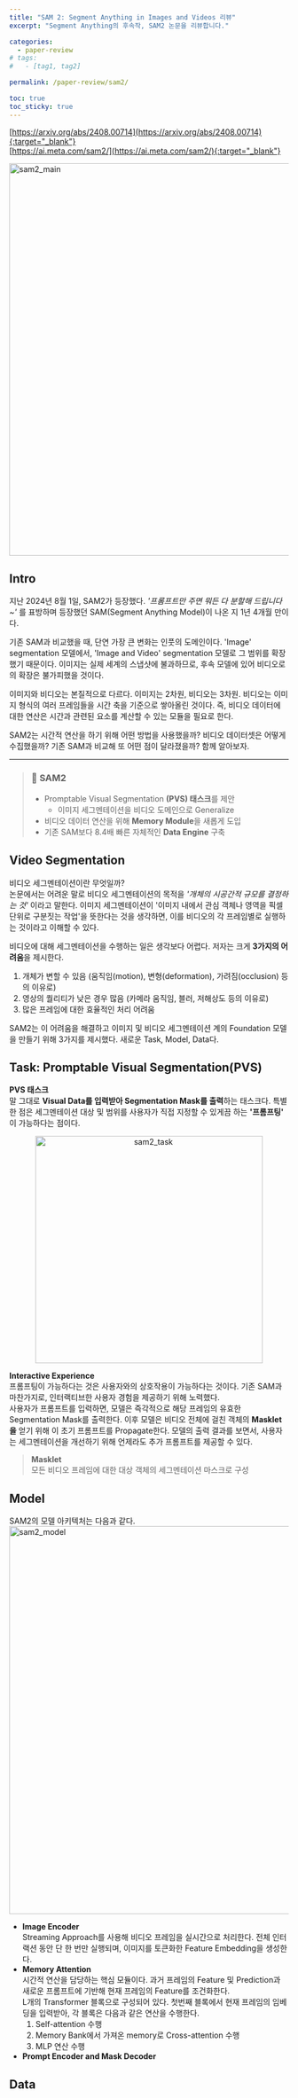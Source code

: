 ```yaml
---
title: "SAM 2: Segment Anything in Images and Videos 리뷰"
excerpt: "Segment Anything의 후속작, SAM2 논문을 리뷰합니다."

categories: 
  - paper-review
# tags: 
#   - [tag1, tag2]

permalink: /paper-review/sam2/ 

toc: true
toc_sticky: true
---
```


[https://arxiv.org/abs/2408.00714](https://arxiv.org/abs/2408.00714){:target="_blank"}  
[https://ai.meta.com/sam2/](https://ai.meta.com/sam2/){:target="_blank"}  

<img width="708" alt="sam2_main" src="https://github.com/user-attachments/assets/2c444957-4f5c-4f7f-9d40-b53491f4819e">

## Intro

<!-- 간략한 소개 -->
지난 2024년 8월 1일, SAM2가 등장했다. *'프롬프트만 주면 뭐든 다 분할해 드립니다~'* 를 표방하며 등장했던 SAM(Segment Anything Model)이 나온 지 1년 4개월 만이다. 

기존 SAM과 비교했을 때, 단연 가장 큰 변화는 인풋의 도메인이다. 'Image' segmentation 모델에서, 'Image and Video' segmentation 모델로 그 범위를 확장했기 때문이다. 이미지는 실제 세계의 스냅샷에 불과하므로, 후속 모델에 있어 비디오로의 확장은 불가피했을 것이다. 

이미지와 비디오는 본질적으로 다르다. 이미지는 2차원, 비디오는 3차원. 비디오는 이미지 형식의 여러 프레임들을 시간 축을 기준으로 쌓아올린 것이다. 즉, 비디오 데이터에 대한 연산은 시간과 관련된 요소를 계산할 수 있는 모듈을 필요로 한다. 

SAM2는 시간적 연산을 하기 위해 어떤 방법을 사용했을까? 비디오 데이터셋은 어떻게 수집했을까? 기존 SAM과 비교해 또 어떤 점이 달라졌을까? 함께 알아보자. 

---
<!-- 핵심 특징 -->

> ### 🧐 SAM2
> - Promptable Visual Segmentation **\(PVS) 태스크**를 제안
>   - 이미지 세그멘테이션을 비디오 도메인으로 Generalize
> - 비디오 데이터 연산을 위해 **Memory Module**을 새롭게 도입
> - 기존 SAM보다 8.4배 빠른 자체적인 **Data Engine** 구축

## Video Segmentation

비디오 세그멘테이션이란 무엇일까?  
논문에서는 어려운 말로 비디오 세그멘테이션의 목적을 *'개체의 시공간적 규모를 결정하는 것'* 이라고 말한다. 
이미지 세그멘테이션이 '이미지 내에서 관심 객체나 영역을 픽셀 단위로 구분짓는 작업'을 뜻한다는 것을 생각하면, 이를 비디오의 각 프레임별로 실행하는 것이라고 이해할 수 있다. 

비디오에 대해 세그멘테이션을 수행하는 일은 생각보다 어렵다. 저자는 크게 **3가지의 어려움**을 제시한다. 
1. 개체가 변할 수 있음 (움직임(motion), 변형(deformation), 가려짐(occlusion) 등의 이유로)
2. 영상의 퀄리티가 낮은 경우 많음 (카메라 움직임, 블러, 저해상도 등의 이유로)
3. 많은 프레임에 대한 효율적인 처리 어려움

SAM2는 이 어려움을 해결하고 이미지 및 비디오 세그멘테이션 계의 Foundation 모델을 만들기 위해 3가지를 제시했다. 
새로운 Task, Model, Data다. 

## Task: Promptable Visual Segmentation(PVS)
  
**PVS 태스크**  
말 그대로 **Visual Data를 입력받아 Segmentation Mask를 출력**하는 태스크다. 특별한 점은 세그멘테이션 대상 및 범위를 사용자가 직접 지정할 수 있게끔 하는 **'프롬프팅'** 이 가능하다는 점이다. 
<!-- 인풋 비디오의 어떤 프레임이라도 프롬프트화 될 수 있으며, 프롬프트의 종류는 기존 SAM과 동일하다. (포인트, 마스크, 박스) -->
<center><img width="410" alt="sam2_task" src="https://github.com/user-attachments/assets/5c8e3b7f-666c-48cd-a963-59e093a81816"></center>

**Interactive Experience**  
프롬프팅이 가능하다는 것은 사용자와의 상호작용이 가능하다는 것이다. 기존 SAM과 마찬가지로, 인터랙티브한 사용자 경험을 제공하기 위해 노력했다.  
사용자가 프롬프트를 입력하면, 모델은 즉각적으로 해당 프레임의 유효한 Segmentation Mask를 출력한다. 이후 모델은 비디오 전체에 걸친 객체의 **Masklet을** 얻기 위해 이 초기 프롬프트를 Propagate한다. 모델의 출력 결과를 보면서, 사용자는 세그멘테이션을 개선하기 위해 언제라도 추가 프롬프트를 제공할 수 있다. 

> **Masklet**  
> 모든 비디오 프레임에 대한 대상 객체의 세그멘테이션 마스크로 구성

## Model
SAM2의 모델 아키텍처는 다음과 같다.  
<img width="700" alt="sam2_model" src="https://github.com/user-attachments/assets/79f3a317-3b95-4ed7-8230-24af3ed18db2">

- **Image Encoder**  
  Streaming Approach를 사용해 비디오 프레임을 실시간으로 처리한다. 
  전체 인터랙션 동안 단 한 번만 실행되며, 이미지를 토큰화한 Feature Embedding을 생성한다. 
- **Memory Attention**  
  시간적 연산을 담당하는 핵심 모듈이다. 과거 프레임의 Feature 및 Prediction과 새로운 프롬프트에 기반해 현재 프레임의 Feature를 조건화한다.  
  L개의 Transformer 블록으로 구성되어 있다. 첫번째 블록에서 현재 프레임의 임베딩을 입력받아, 각 블록은 다음과 같은 연산을 수행한다. 
  1. Self-attention 수행
  2. Memory Bank에서 가져온 memory로 Cross-attention 수행
  3. MLP 연산 수행  
- **Prompt Encoder and Mask Decoder**
  


## Data

<!--
---
내가 야바위 천재가 될 수 있었던 이유
SAM2  
---
지난 8월 1일, SAM2가 등장했다. 
'프롬프트만 주면 뭐든 다 분할해 드립니다~'를 외치며 등장했던
SAM(Segment Anything Model)이 나온 지 1년 4개월 만이다. 
SAM2는 어떤 변화를 가지고 돌아왔을까? 함께 알아보자. 
---
- Video Segmentation 
기존 SAM과 비교해, 단연 가장 큰 변화는 인풋의 도메인이다. 
이미지 및 '비디오' 세그멘테이션으로 그 범위를 확장했기 때문이다. 
기존 SAM과 마찬가지로 프롬프트를 받지만, 이미지 및 비디오 모두에
대한 세그멘테이션 마스크를 출력하는 PVS 태스크를 새롭게 제안한다. 

---
- Memory Attention
이미지와 비디오는 본질적으로 다르다. 
비디오는 이미지 프레임들을 시간 축을 기준으로 쌓아올린 것이기에, 
시간과 관련된 요소를 계산할 수 있는 모듈을 필요로 한다.  
SAM2는 '메모리 모듈'을 도입해 이를 해결했다. 
---
- Memory Attention

---
-->

